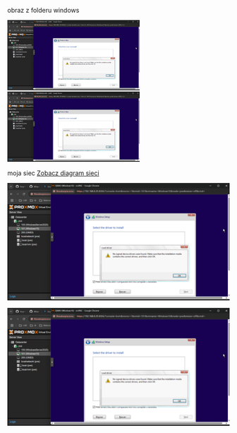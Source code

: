 obraz z folderu windows 

<img src="02-windows/1.png" width="300" alt="Diagram sieci przedstawiający konfigurację hostów w laboratorium Proxmox.">






<img src="02-windows/1.png" width="300">

moja siec [Zobacz diagram sieci](02-windows/1.png)


![Diagram sieci](02-windows/1.png)


<img src="windows/1.png" alt="Tekst alternatywny">